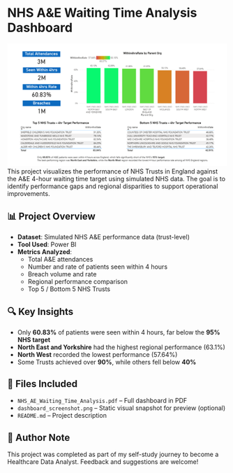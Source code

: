 # NHS A&E Waiting Time Analysis Dashboard
![Dashboard Preview](dashboard_screenshot.png)
This project visualizes the performance of NHS Trusts in England against the A&E 4-hour waiting time target using simulated NHS data. The goal is to identify performance gaps and regional disparities to support operational improvements.

## 📊 Project Overview

- **Dataset**: Simulated NHS A&E performance data (trust-level)
- **Tool Used**: Power BI
- **Metrics Analyzed**:
  - Total A&E attendances
  - Number and rate of patients seen within 4 hours
  - Breach volume and rate
  - Regional performance comparison
  - Top 5 / Bottom 5 NHS Trusts

## 🔍 Key Insights

- Only **60.83%** of patients were seen within 4 hours, far below the **95% NHS target**
- **North East and Yorkshire** had the highest regional performance (63.1%)
- **North West** recorded the lowest performance (57.64%)
- Some Trusts achieved over **90%**, while others fell below **40%**

## 📎 Files Included

- `NHS_AE_Waiting_Time_Analysis.pdf` – Full dashboard in PDF
- `dashboard_screenshot.png` – Static visual snapshot for preview (optional)
- `README.md` – Project description

## 📌 Author Note

This project was completed as part of my self-study journey to become a Healthcare Data Analyst. Feedback and suggestions are welcome!


